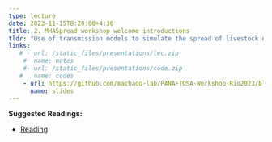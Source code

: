 ```yaml
---
type: lecture
date: 2023-11-15T8:20:00+4:30
title: 2. MHASpread workshop welcome introductions
tldr: "Use of transmission models to simulate the spread of livestock diseases."
links: 
   # - url: /static_files/presentations/lec.zip
    #  name: notes
    #- url: /static_files/presentations/code.zip
   #   name: codes
    - url: https://github.com/machado-lab/PANAFTOSA-Workshop-Rio2023/blob/main/static_files/lectures/1_MHASpread_workshop_welcome.pdf
      name: slides
---
```


**Suggested Readings:**
- [Reading](https://www.biorxiv.org/content/10.1101/2022.06.14.496159v3)